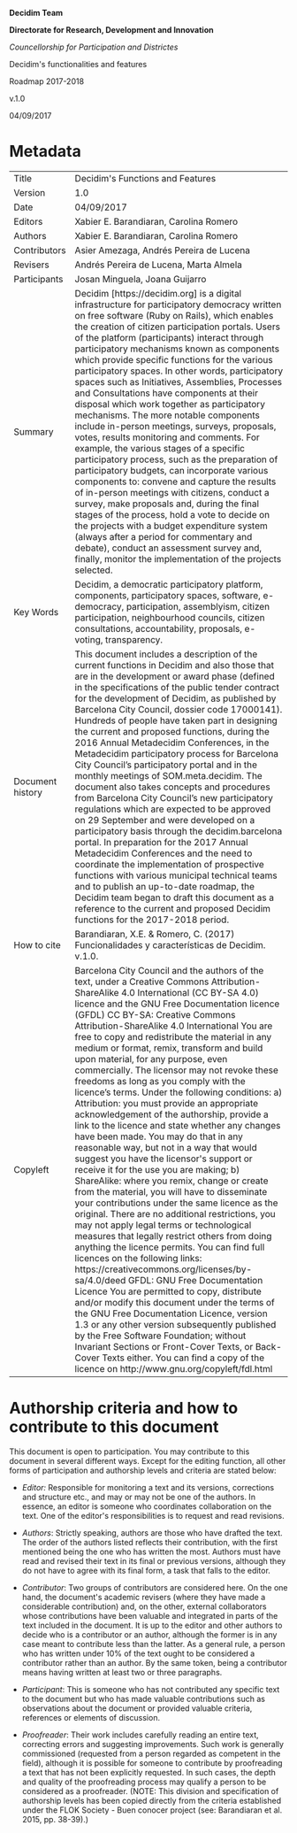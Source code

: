 **Decidim Team**

**Directorate for Research, Development and Innovation**

*Councellorship for Participation and Districtes*

Decidim's functionalities and features	

Roadmap 2017-2018

v.1.0

04/09/2017

# Metadata

<table>
  <tr>
    <td>Title</td>
    <td>Decidim's Functions and Features</td>
  </tr>
  <tr>
    <td>Version</td>
    <td>1.0</td>
  </tr>
  <tr>
    <td>Date</td>
    <td>04/09/2017</td>
  </tr>
  <tr>
    <td>Editors</td>
    <td>Xabier E. Barandiaran, Carolina Romero</td>
  </tr>
  <tr>
    <td>Authors</td>
    <td>Xabier E. Barandiaran, Carolina Romero</td>
  </tr>
  <tr>
    <td>Contributors</td>
    <td>Asier Amezaga, Andrés Pereira de Lucena</td>
  </tr>
  <tr>
    <td>Revisers</td>
    <td>Andrés Pereira de Lucena, Marta Almela</td>
  </tr>
  <tr>
    <td>Participants</td>
    <td>Josan Minguela, Joana Guijarro</td>
  </tr>
  <tr>
    <td>Summary</td>
    <td>Decidim [https://decidim.org] is a digital infrastructure for participatory democracy written on free software (Ruby on Rails), which enables the creation of citizen participation portals. Users of the platform (participants) interact through participatory mechanisms known as components which provide specific functions for the various participatory spaces. In other words, participatory spaces such as Initiatives, Assemblies, Processes and Consultations have components at their disposal which work together as participatory mechanisms. The more notable components include in-person meetings, surveys, proposals, votes, results monitoring and comments. For example, the various stages of a specific participatory process, such as the preparation of participatory budgets, can incorporate various components to: convene and capture the results of in-person meetings with citizens, conduct a survey, make proposals and, during the final stages of the process, hold a vote to decide on the projects with a budget expenditure system (always after a period for commentary and debate), conduct an assessment survey and, finally, monitor the implementation of the projects selected.</td>
  </tr>
  <tr>
    <td>Key Words</td>
    <td>Decidim, a democratic participatory platform, components, participatory spaces, software, e-democracy, participation, assemblyism, citizen participation, neighbourhood councils, citizen consultations, accountability, proposals, e-voting, transparency.</td>
  </tr>
  <tr>
    <td>Document history</td>
    <td>This document includes a description of the current functions in Decidim and also those that are in the development or award phase (defined in the specifications of the public tender contract for the development of Decidim, as published by Barcelona City Council, dossier code 17000141). Hundreds of people have taken part in designing the current and proposed functions, during the 2016 Annual Metadecidim Conferences, in the Metadecidim participatory process for Barcelona City Council’s participatory portal and in the monthly meetings of SOM.meta.decidim. The document also takes concepts and procedures from Barcelona City Council’s new participatory regulations which are expected to be approved on 29 September and were developed on a participatory basis through the decidim.barcelona portal. In preparation for the 2017 Annual Metadecidim Conferences and the need to coordinate the implementation of prospective functions with various municipal technical teams and to publish an up-to-date roadmap, the Decidim team began to draft this document as a reference to the current and proposed Decidim functions for the 2017-2018 period.</td>
  </tr>
  <tr>
    <td>How to cite</td>
    <td>Barandiaran, X.E. & Romero, C. (2017) Funcionalidades y características de Decidim. v.1.0. </td>
  </tr>
  <tr>
    <td>Copyleft</td>
    <td>Barcelona City Council and the authors of the text, under a Creative Commons Attribution-ShareAlike 4.0 International (CC BY-SA 4.0) licence and the GNU Free Documentation licence (GFDL)
CC BY-SA: Creative Commons Attribution-ShareAlike 4.0 International
You are free to copy and redistribute the material in any medium or format, remix, transform and build upon material, for any purpose, even commercially. The licensor may not revoke these freedoms as long as you comply with the licence’s terms. Under the following conditions: a) Attribution: you must provide an appropriate acknowledgement of the authorship, provide a link to the licence and state whether any changes have been made. You may do that in any reasonable way, but not in a way that would suggest you have the licensor's support or receive it for the use you are making; b) ShareAlike: where you remix, change or create from the material, you will have to disseminate your contributions under the same licence as the original. There are no additional restrictions, you may not apply legal terms or technological measures that legally restrict others from doing anything the licence permits. You can find full licences on the following links: https://creativecommons.org/licenses/by-sa/4.0/deed 
GFDL: GNU Free Documentation Licence
You are permitted to copy, distribute and/or modify this document under the terms of the GNU Free Documentation Licence, version 1.3 or any other version subsequently published by the Free Software Foundation; without Invariant Sections or Front-Cover Texts, or Back-Cover Texts either. You can find a copy of the licence on http://www.gnu.org/copyleft/fdl.html
</td>
  </tr>
</table>


# Authorship criteria and how to contribute to this document

This document is open to participation. You may contribute to this document in several different ways. Except for the editing function, all other forms of participation and authorship levels and criteria are stated below:

* *Editor:* Responsible for monitoring a text and its versions, corrections and structure etc., and may or may not be one of the authors. In essence, an editor is someone who coordinates collaboration on the text. One of the editor's responsibilities is to request and read revisions.

* *Authors*: Strictly speaking, authors are those who have drafted the text. The order of the authors listed reflects their contribution, with the first mentioned being the one who has written the most. Authors must have read and revised their text in its final or previous versions, although they do not have to agree with its final form, a task that falls to the editor.

* *Contributor*: Two groups of contributors are considered here. On the one hand, the document's academic revisers (where they have made a considerable contribution) and, on the other, external collaborators whose contributions have been valuable and integrated in parts of the text included in the document. It is up to the editor and other authors to decide who is a contributor or an author, although the former is in any case meant to contribute less than the latter. As a general rule, a person who has written under 10% of the text ought to be considered a contributor rather than an author. By the same token, being a contributor means having written at least two or three paragraphs.

* *Participant*: This is someone who has not contributed any specific text to the document but who has made valuable contributions such as observations about the document or provided valuable criteria, references or elements of discussion.

* *Proofreader*: Their work includes carefully reading an entire text, correcting errors and suggesting improvements. Such work is generally commissioned (requested from a person regarded as competent in the field), although it is possible for someone to contribute by proofreading a text that has not been explicitly requested. In such cases, the depth and quality of the proofreading process may qualify a person to be considered as a proofreader. (NOTE:  This division and specification of authorship levels has been copied directly from the criteria established under the FLOK Society - Buen conocer project (see: Barandiaran et al. 2015, pp. 38-39).)

